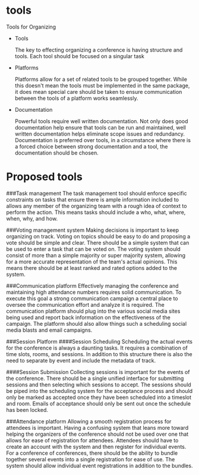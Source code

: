 # tools
Tools for Organizing

- Tools

  The key to effecting organizing a conference is having structure and tools.
  Each tool should be focused on a singular task
- Platforms

  Platforms allow for a set of related tools to be grouped together. While this
  doesn't mean the tools must be implemented in the same package, it does mean
  special care should be taken to ensure communication between the tools of a
  platform works seamlessly.
- Documentation

  Powerful tools require well written documentation. Not only does good
  documentation help ensure that tools can be run and maintained, well written
  documentation helps eliminate scope issues and redundancy. Documentation is
  preferred over tools, in a circumstance where there is a forced choice between
  strong documentation and a tool, the documentation should be chosen.

Proposed tools
==============

###Task management
The task management tool should enforce specific constraints on tasks that
ensure there is ample information included to allows any member of the
organizing team with a rough idea of context to perform the action. This means
tasks should include a who, what, where, when, why, and how.

###Voting management system
Making decisions is important to keep organizing on track. Voting on topics
should be easy to do and proposing a vote should be simple and clear. There
should be a simple system that can be used to enter a task that can be voted
on. The voting system should consist of more than a simple majority or super
majority system, allowing for a more accurate representation of the team's
actual opinions. This means there should be at least ranked and rated options
added to the system.

###Communication platform
Effectively managing the conference and maintaining high attendance numbers
requires solid communication. To execute this goal a strong communication
campaign a central place to oversee the communication effort and analyze it is
required. The communication platform should plug into the various social media
sites being used and report back information on the effectiveness of the
campaign. The platform should also allow things such a scheduling social media
blasts and email campaigns.

###Session Platform
####Session Scheduling
Scheduling the actual events for the conference is always a daunting tasks. It
requires a combination of time slots, rooms, and sessions. In addition to this
structure there is also the need to separate by event and include the metadata
of track.

####Session Submission
Collecting sessions is important for the events of the conference. There should
be a single unified interface for submitting sessions and then selecting which
sessions to accept. The sessions should be piped into the scheduling system for
the acceptance process and should only be marked as accepted once they have been
scheduled into a timeslot and room. Emails of acceptance should only be sent out
once the schedule has been locked.

###Attendance platform
Allowing a smooth registration process for attendees is important. Having a
confusing system that leans more toward helping the organizers of the conference
should not be used over one that allows for ease of registration for attendees.
Attendees should have to create an account with the system and then register for
individual events. For a conference of conferences, there should be the ability
to bundle together several events into a single registration for ease of use.
The system should allow individual event registrations in addition to the
bundles.
